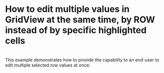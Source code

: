# How to edit multiple values in GridView at the same time, by ROW instead of by specific highlighted cells


<p><br />
This example demonstrates how to provide the capability to an end-user to edit multiple selected row values at once:<br />
</p>

<br/>


